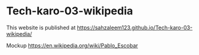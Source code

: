 # Tech-karo-03-wikipedia
This website is published at https://sahzaleem123.github.io/Tech-karo-03-wikipedia/

Mockup https://en.wikipedia.org/wiki/Pablo_Escobar
